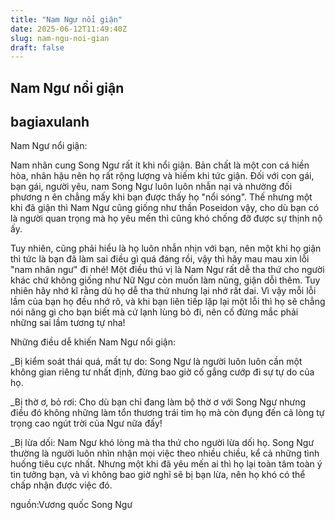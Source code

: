 ```yaml
---
title: "Nam Ngư nổi giận"
date: 2025-06-12T11:49:40Z
slug: nam-ngu-noi-gian
draft: false
---
```


## Nam Ngư nổi giận

## bagiaxulanh

Nam Ngư nổi giận:

Nam nhân cung Song Ngư rất ít khi nổi giận. Bản chất là một con cá hiền hòa, nhân hậu nên họ rất rộng lượng và hiếm khi tức giận. Đối với con gái, bạn gái, người yêu, nam Song Ngư luôn luôn nhẫn nại và nhường đối phương n
ên chẳng mấy khi bạn được thấy họ "nổi sóng". Thế nhưng một khi đã giận thì Nam Ngư cũng giống như thần Poseidon vậy, cho dù bạn có là người quan trọng mà họ yêu mến thì cũng khó chống đỡ được sự thịnh nộ ấy.

Tuy nhiên, cũng phải hiểu là họ luôn nhẫn nhịn với bạn, nên một khi họ giận thì tức là bạn đã làm sai điều gì quá đáng rồi, vậy thì hãy mau mau xin lỗi "nam nhân ngư" đi nhé! Một điều thú vị là Nam Ngư rất dễ tha thứ cho người khác chứ không giống như Nữ Ngư còn muốn làm nũng, giận dỗi thêm. Tuy nhiên hãy nhớ kĩ rằng dù họ dễ tha thứ nhưng lại nhớ rất dai. Vì vậy mỗi lỗi lầm của bạn họ đều nhớ rõ, và khi bạn liên tiếp lặp lại một lỗi thì họ sẽ chẳng nói năng gì cho bạn biết mà cứ lạnh lùng bỏ đi, nên cố đừng mắc phải những sai lầm tương tự nha!

Những điều dễ khiến Nam Ngư nổi giận:

_Bị kiểm soát thái quá, mất tự do: Song Ngư là người luôn luôn cần một không gian riêng tư nhất định, đừng bao giờ cố gắng cướp đi sự tự do của họ.

_Bị thờ ơ, bỏ rơi: Cho dù bạn chỉ đang làm bộ thờ ơ với Song Ngư nhưng điều đó không những làm tổn thương trái tim họ mà còn đụng đến cả lòng tự trọng cao ngút trời của Ngư nữa đấy!

_Bị lừa dối: Nam Ngư khó lòng mà tha thứ cho người lừa dối họ. Song Ngư thường là người luôn nhìn nhận mọi việc theo nhiều chiều, kể cả những tình huống tiêu cực nhất. Nhưng một khi đã yêu mến ai thì họ lại toàn tâm toàn ý tin tưởng bạn, và vì không bao giờ nghĩ sẽ bị bạn lừa, nên họ khó có thể chấp nhận được việc đó.


nguồn:Vương quốc Song Ngư